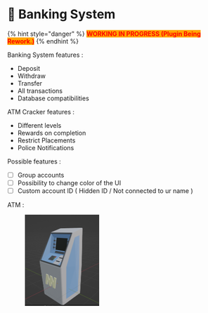 # 🏧 Banking System

{% hint style="danger" %}
<mark style="color:red;background-color:orange;">**WORKING IN PROGRESS (Plugin Being Rework.)**</mark>
{% endhint %}

Banking System features :&#x20;

* Deposit
* Withdraw
* Transfer
* All transactions
* Database compatibilities

ATM Cracker features :&#x20;

* Different levels
* Rewards on completion
* Restrict Placements
* Police Notifications

Possible features :&#x20;

* [ ] Group accounts
* [ ] Possibility to change color of the UI
* [ ] Custom account ID ( Hidden ID / Not connected to ur name )

ATM :&#x20;

<div align="left">

<figure><img src="../.gitbook/assets/image (95).png" alt="" width="169"><figcaption></figcaption></figure>

</div>
